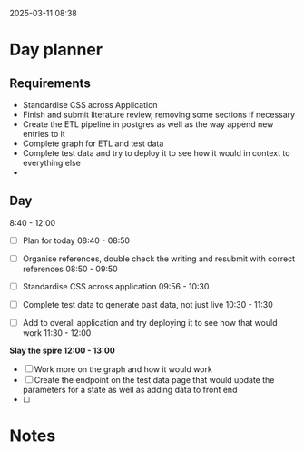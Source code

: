 2025-03-11 08:38


# Day planner

## Requirements

- Standardise CSS across Application
- Finish and submit literature review, removing some sections if necessary
- Create the ETL pipeline in postgres as well as the way append new entries to it
- Complete graph for ETL and test data
- Complete test data and try to deploy it to see how it would in context to everything else
- 
## Day

8:40 - 12:00

- [ ] Plan for today 08:40 - 08:50
- [ ] Organise references, double check the writing and resubmit with correct references 08:50 - 09:50
- [ ] Standardise CSS across application 09:56 - 10:30
- [ ] Complete test data to generate past data, not just live 10:30 - 11:30
- [ ] Add to overall application and try deploying it to see how that would work 11:30 - 12:00


**Slay the spire 12:00 - 13:00**

- [ ] Work more on the graph and how it would work
- [ ] Create the endpoint on the test data page that would update the parameters for a state as well as adding data to front end
- [ ] 

# Notes